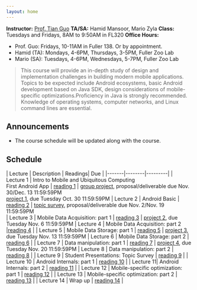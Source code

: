 ```yaml
---
layout: home
---
```


**Instructor:** [Prof. Tian Guo](http://tianguo.info/) 
**TA/SA:** Hamid Mansoor, Mario Zyla 
**Class:** Tuesdays and Fridays, 8AM to 9:50AM in FL320 
**Office Hours:**
  * Prof. Guo: Fridays, 10-11AM in Fuller 138. Or by appointment. 
  * Hamid (TA): Mondays, 4-6PM, Thursdays, 3-5PM, Fuller Zoo Lab 
  * Mario (SA): Tuesdays, 4-6PM, Wednesdays, 5-7PM, Fuller Zoo Lab 

> This course will provide an in-depth study of design and implementation challenges in building modern mobile applications. Topics to be expected include Android ecosystems, basic Android development based on Java SDK, design considerations of mobile-specific optimizations.Proficiency in Java is strongly recommended. Knowledge of operating systems, computer networks, and Linux command lines are essential. 

## Announcements ##
- The course schedule will be updated along with the course.

## Schedule  ##

| Lecture | Description | Readings| Due | 
|-------|--------|---------|
| Lecture 1 | Intro to Mobile and Ubiquitous Computing <br> First Android App | [reading 1](https://ia.wpi.edu/cs4518/resources.php) | [group project](https://ia.wpi.edu/cs4518/resources.php), proposal/deliverable due Nov. 30/Dec. 13 11:59:59PM <br>  [project 1](https://ia.wpi.edu/cs4518/resources.php), due Tuesday Oct. 30 11:59:59PM
| Lecture 2 | Android Basic | [reading 2](url)  | [topic survey](url), proposal/deliverable due Nov. 2/Nov. 19 11:59:59PM <br>
| Lecture 3 | Mobile Data Acquisition: part 1  | [reading 3](url)    | [project 2](url), due Tuesday Nov. 6 11:59:59PM 
| Lecture 4 | Mobile Data Acquisition: part 2  |[reading 4](url)  |
| Lecture 5 | Mobile Data Storage: part 1   | [reading 5](url) | [project 3](url), due Tuesday Nov. 13 11:59:59PM 
| Lecture 6 | Mobile Data Storage: part 2 | [reading 6](url) |
| Lecture 7 | Data manipulation: part 1 | [reading 7](url) | [project 4](url), due Tuesday Nov. 20 11:59:59PM 
| Lecture 8 | Data manipulation: part 2 | [reading 8](url) |
| Lecture 9 | Student Presentations: Topic Survey | [reading 9](url) | 
| Lecture 10 | Android Internals: part 1  | [reading 10](url) |
| Lecture 11| Android Internals: part 2 | [reading 11](url) | 
| Lecture 12 | Mobile-specific optimization: part 1    | [reading 12](url) |
| Lecture 13 | Mobile-specific optimization: part 2 | [reading 13](url) |
| Lecture 14 | Wrap up | [reading 14](url) | 
